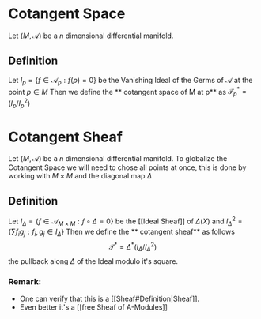 
# Cotangent Space
Let $(M,\mathcal{A})$ be a $n$ dimensional differential manifold.
## Definition
Let $I_p = \{f \in \mathcal{A}_p : f(p) = 0\}$ be the Vanishing Ideal of the Germs of $\mathcal{A}$ at the point $p \in M$
Then we define the ** cotangent space of M at p** as  $\mathcal{T}_p^* =(I_p/I_p^2)$
# Cotangent Sheaf
Let $(M,\mathcal{A})$ be a $n$ dimensional differential manifold.
To globalize the Cotangent Space we will need to chose all points at once, this is done
by working with $M \times M$ and the diagonal map $\Delta$
## Definition

Let $I_\Delta = \{f \in \mathcal{A}_{M\times M} : f \circ \Delta = 0\}$ be the [[Ideal Sheaf]] of $\Delta(X)$ and $I_\Delta^2 = \{\sum f_ig_j: f_i,g_j\in I_\Delta\}$
Then we define the ** cotangent sheaf** as  follows
$$\mathcal{T}^* = \Delta^*(I_\Delta/I_\Delta^2)$$ 
the pullback along $\Delta$ of the Ideal modulo it's square.

### Remark:
-  One can verify that this is a [[Sheaf#Definition|Sheaf]].
- Even better it's a [[free Sheaf of A-Modules]]